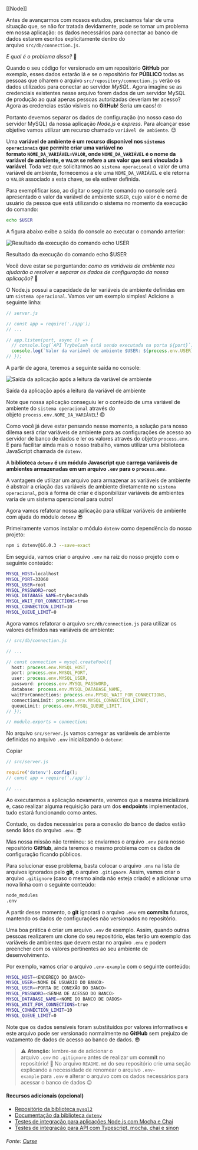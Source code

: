[[Node]]


Antes de avançarmos com nossos estudos, precisamos falar de uma situação que, se não for tratada devidamente, pode se tornar um problema em nossa aplicação: os dados necessários para conectar ao banco de dados estarem escritos explicitamente dentro do arquivo `src/db/connection.js`.

_E qual é o problema disso?_ 🤔

Quando o seu código for versionado em um repositório **GitHub** por exemplo, esses dados estarão lá e se o repositório for **PÚBLICO** todas as pessoas que olharem o arquivo `src/repository/connection.js` verão os dados utilizados para conectar ao servidor _MySQL_. Agora imagine se as credenciais existentes nesse arquivo forem dados de um servidor MySQL de produção ao qual apenas pessoas autorizadas deveriam ter acesso? Agora as credencias estão visíveis no **GitHub**! Seria um caos! 🙄

Portanto devemos separar os dados de configuração (no nosso caso do servidor MySQL) da nossa aplicação _Node.js_ e _express_. Para alcançar esse objetivo vamos utilizar um recurso chamado `variável de ambiente`. 😍

Uma **variável de ambiente é um recurso disponível nos `sistemas operacionais` que permite criar uma variável no formato `NOME_DA_VARIÁVEL=VALOR`, onde `NOME_DA_VARIÁVEL` é o nome da variável de ambiente, e `VALOR` se refere a um valor que será vinculado à variável**. Toda vez que solicitarmos ao `sistema operacional` o valor de uma variável de ambiente, fornecemos a ele uma `NOME_DA_VARIÁVEL` e ele retorna o `VALOR` associado a esta chave, se ela estiver definida.

Para exemplificar isso, ao digitar o seguinte comando no console será apresentado o valor da variável de ambiente `$USER`, cujo valor é o nome de usuário da pessoa que está utilizando o sistema no momento da execução do comando:


```bash
echo $USER
```

A figura abaixo exibe a saída do console ao executar o comando anterior:

![Resultado da execução do comando echo USER](https://content-assets.betrybe.com/prod/Resultado%20da%20execu%C3%A7%C3%A3o%20do%20comando%20echo%20USER.png)

Resultado da execução do comando echo $USER

Você deve estar se perguntando: _como as variáveis de ambiente nos ajudarão a resolver e separar os dados de configuração da nossa aplicação?_ 🤔

O Node.js possui a capacidade de ler variáveis de ambiente definidas em um `sistema operacional`. Vamos ver um exemplo simples! Adicione a seguinte linha:

```js
// server.js

// const app = require('./app');
// ...

// app.listen(port, async () => {
  // console.log(`API TrybeCash está sendo executada na porta ${port}`);
  console.log(`Valor da variável de ambiente $USER: ${process.env.USER}`);
// });
```

A partir de agora, teremos a seguinte saída no console:

![Saída da aplicação após a leitura da variável de ambiente](https://content-assets.betrybe.com/prod/Sa%C3%ADda%20da%20aplica%C3%A7%C3%A3o%20ap%C3%B3s%20a%20leitura%20da%20vari%C3%A1vel%20de%20ambiente.png)

Saída da aplicação após a leitura da variável de ambiente

Note que nossa aplicação conseguiu ler o conteúdo de uma variável de ambiente do `sistema operacional` através do objeto `process.env.NOME_DA_VARIÁVEL`! 😍

Como você já deve estar pensando nesse momento, a solução para nosso dilema será criar variáveis de ambiente para as configurações de acesso ao servidor de banco de dados e ler os valores através do objeto `process.env`. E para facilitar ainda mais o nosso trabalho, vamos utilizar uma biblioteca JavaScript chamada de `dotenv`.

A **biblioteca `dotenv` é um módulo Javascript que carrega variáveis de ambientes armazenadas em um arquivo `.env` para o `process.env`**.

A vantagem de utilizar um arquivo para armazenar as variáveis de ambiente é abstrair a criação das variáveis de ambiente diretamente no `sistema operacional`, pois a forma de criar e disponibilizar variáveis de ambientes varia de um sistema operacional para outro!

Agora vamos refatorar nossa aplicação para utilizar variáveis de ambiente com ajuda do módulo `dotenv` 😎

Primeiramente vamos instalar o módulo `dotenv` como dependência do nosso projeto:

```bash
npm i dotenv@16.0.3 --save-exact
```

Em seguida, vamos criar o arquivo `.env` na raiz do nosso projeto com o seguinte conteúdo:


```bash
MYSQL_HOST=localhost
MYSQL_PORT=33060
MYSQL_USER=root
MYSQL_PASSWORD=root
MYSQL_DATABASE_NAME=trybecashdb
MYSQL_WAIT_FOR_CONNECTIONS=true
MYSQL_CONNECTION_LIMIT=10
MYSQL_QUEUE_LIMIT=0
```

Agora vamos refatorar o arquivo `src/db/connection.js` para utilizar os valores definidos nas variáveis de ambiente:

```js
// src/db/connection.js

// ...

// const connection = mysql.createPool({
  host: process.env.MYSQL_HOST,
  port: process.env.MYSQL_PORT,
  user: process.env.MYSQL_USER,
  password: process.env.MYSQL_PASSWORD,
  database: process.env.MYSQL_DATABASE_NAME,
  waitForConnections: process.env.MYSQL_WAIT_FOR_CONNECTIONS,
  connectionLimit: process.env.MYSQL_CONNECTION_LIMIT,
  queueLimit: process.env.MYSQL_QUEUE_LIMIT,
// });

// module.exports = connection;
```

No arquivo `src/server.js` vamos carregar as variáveis de ambiente definidas no arquivo `.env` inicializando o `dotenv`:

Copiar

```js
// src/server.js

require('dotenv').config();
// const app = require('./app');

// ...
```

Ao executarmos a aplicação novamente, veremos que a mesma inicializará e, caso realizar alguma requisição para um dos **endpoints** implementados, tudo estará funcionando como antes.

Contudo, os dados necessários para a conexão do banco de dados estão sendo lidos do arquivo `.env`. 😎

Mas nossa missão não terminou: se enviarmos o arquivo `.env` para nosso repositório **GitHub**, ainda teremos o mesmo problema com os dados de configuração ficando públicos.

Para solucionar esse problema, basta colocar o arquivo `.env` na lista de arquivos ignorados pelo **git**, o arquivo `.gitignore`. Assim, vamos criar o arquivo `.gitignore` (caso o mesmo ainda não esteja criado) e adicionar uma nova linha com o seguinte conteúdo:

```bash
node_modules
.env
```

A partir desse momento, o **git** ignorará o arquivo `.env` em **commits** futuros, mantendo os dados de configurações não versionados no repositório.

Uma boa prática é criar um arquivo `.env` de exemplo. Assim, quando outras pessoas realizarem um clone do seu repositório, elas terão um exemplo das variáveis de ambientes que devem estar no arquivo `.env` e podem preencher com os valores pertinentes ao seu ambiente de desenvolvimento.

Por exemplo, vamos criar o arquivo `.env-example` com o seguinte conteúdo:

```bash
MYSQL_HOST=<ENDEREÇO DO BANCO>
MYSQL_USER=<NOME DE USUÁRIO DO BANCO>
MYSQL_USER=<PORTA DE CONEXÃO DO BANCO>
MYSQL_PASSWORD=<SENHA DE ACESSO DO BANCO>
MYSQL_DATABASE_NAME=<NOME DO BANCO DE DADOS>
MYSQL_WAIT_FOR_CONNECTIONS=true
MYSQL_CONNECTION_LIMIT=10
MYSQL_QUEUE_LIMIT=0
```

Note que os dados sensíveis foram substituídos por valores informativos e este arquivo pode ser versionado normalmente no **GitHub** sem prejuízo de vazamento de dados de acesso ao banco de dados. 😎

> ⚠️ **Atenção:** lembre-se de adicionar o arquivo `.env` no `.gitignore` antes de realizar um **commit** no repositório! 😬 No arquivo `README.md` do seu repositório crie uma seção explicando a necessidade de renomear o arquivo `.env-example` para `.env` e alterar o arquivo com os dados necessários para acessar o banco de dados 😉


#### Recursos adicionais (opcional)

-   [Repositório da biblioteca `mysql2`](https://github.com/sidorares/node-mysql2)
-   [Documentação da biblioteca `dotenv`](https://www.npmjs.com/package/dotenv)
-   [Testes de integração para aplicações Node.js com Mocha e Chai](https://medium.com/desenvolvimento-com-node-js/testes-de-integra%C3%A7%C3%A3o-para-aplica%C3%A7%C3%B5es-node-js-com-mocha-e-chai-610a1ba15e1b)
-   [Testes de integração para API com Typescript, mocha, chai e sinon](https://dev.to/matheusg18/testes-de-integracao-para-api-com-typescript-mocha-chai-e-sinon-3np9)


###### Fonte: [Curse](https://app.betrybe.com/learn/course/5e938f69-6e32-43b3-9685-c936530fd326/module/94d0e996-1827-4fbc-bc24-c99fb592925b/section/2ed87e4f-9049-4314-8091-8f71b1925cf6/day/6b700197-22c6-4a2d-b791-b66d5247d3f0/lesson/aa97630a-167e-456b-b18f-bdc3019202b5)
